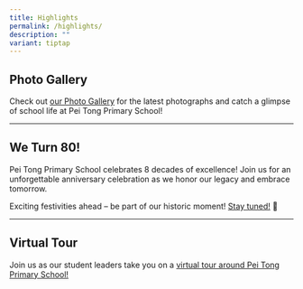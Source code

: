 ```yaml
---
title: Highlights
permalink: /highlights/
description: ""
variant: tiptap
---
```

<h2>Photo Gallery</h2>
<p>Check out&nbsp;<a href="https://www.peitongpri.moe.edu.sg/photos/" rel="noopener noreferrer nofollow" target="_blank">our Photo Gallery</a> for
the latest photographs and catch a glimpse of school life at Pei Tong Primary
School!</p>
<hr>
<h2>We Turn 80!</h2>
<p>Pei Tong Primary School celebrates 8 decades of excellence! Join us for
an unforgettable anniversary celebration as we honor our legacy and embrace
tomorrow.</p>
<p>Exciting festivities ahead – be part of our historic moment! <a href="https://www.peitongpri.moe.edu.sg/pt80/" rel="noopener nofollow" target="_blank">Stay tuned!</a> 🎉</p>
<hr>
<h2>Virtual Tour</h2>
<p>Join us as our student leaders take you on a <a href="https://www.peitongpri.moe.edu.sg/welcome-to-pei-tong/tour/" rel="noopener noreferrer nofollow" target="_blank">virtual tour around Pei Tong Primary School!</a>
</p>